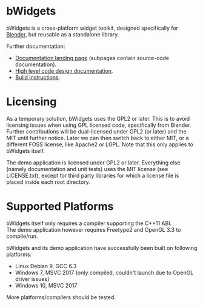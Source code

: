 bWidgets
========

bWidgets is a cross-platform widget toolkit, designed specifically for
[Blender](https://www.blender.org/), but reusable as a standalone library.

Further documentation:
* [Documentation landing page](https://julianeisel.github.io/bWidgets/index.html)
  (subpages contain source-code documentation).
* [High level code design documentation](https://julianeisel.github.io/bWidgets/md_docs_bWidgets_about.html).
* [Build instructions](https://julianeisel.github.io/bWidgets/md_docs_build_instructions.html).


Licensing
========

As a temporary solution, bWidgets uses the GPL2 or later. This is to avoid
licensing issues when using GPL licensed code, specifically from Blender.
Further contributions will be dual-licensed under GPL2 (or later) and the MIT
until further notice.
Later we can then switch back to either MIT, or a different FOSS license, like
Apache2 or LGPL. Note that this only applies to bWidgets itself.

The demo application is licensed under GPL2 or later. Everything else (namely
documentation and unit tests) uses the MIT license (see LICENSE.txt), except
for third party libraries for which a license file is placed inside each root
directory.


# Supported Platforms

bWidgets itself only requires a compiler supporting the C++11 ABI.<br/>
The demo application however requires Freetype2 and OpenGL 3.3 to compile/run.

bWidgets and its demo application have successfully been built on following
platforms:
* Linux Debian 9, GCC 6.3
* Windows 7, MSVC 2017 (only compiled, couldn't launch due to OpenGL driver
issues)
* Windows 10, MSVC 2017

More platforms/compilers should be tested.
